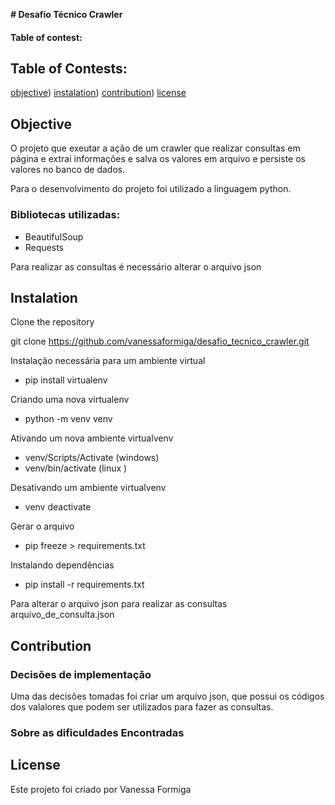 **# Desafio Técnico Crawler**

#### Table of contest:

## Table of Contests:
   [objective](#objective))
   [instalation](#instalation))
   [contribution](#contribution))
   [license](#license)

## Objective

O projeto que exeutar a ação de um crawler que realizar consultas em página e extrai informações e salva os valores em arquivo e persiste os valores no banco de dados.

Para o desenvolvimento do projeto foi utilizado a linguagem python.

### Bibliotecas utilizadas:

- BeautifulSoup
- Requests

Para realizar as consultas é necessário alterar o arquivo json

## Instalation 

Clone the repository 

git clone https://github.com/vanessaformiga/desafio_tecnico_crawler.git


Instalação necessária para um ambiente virtual
- pip install virtualenv

Criando uma nova virtualenv 
- python -m venv venv 

Ativando um nova ambiente virtualvenv
- venv/Scripts/Activate (windows)
- venv/bin/activate (linux )

Desativando um ambiente virtualvenv
- venv deactivate

Gerar o arquivo 
- pip freeze > requirements.txt

Instalando dependências
- pip install -r requirements.txt

Para alterar o arquivo json para realizar as consultas
arquivo_de_consulta.json

## Contribution

### Decisões de implementação

Uma das decisões tomadas foi criar um arquivo json, que possui os códigos dos valalores que podem ser utilizados para fazer as consultas. 

### Sobre as dificuldades Encontradas

## License

Este projeto foi criado por Vanessa Formiga
